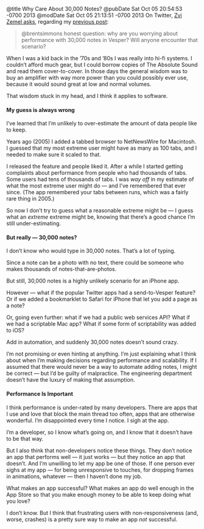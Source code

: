 @title Why Care About 30,000 Notes?
@pubDate Sat Oct 05 20:54:53 -0700 2013
@modDate Sat Oct 05 21:13:51 -0700 2013
On Twitter, <a href="https://twitter.com/zvisus/status/386647656040108032">Zvi Zemel asks</a>, regarding my <a href="/2013/10/05/vesper_sync_diary_2_core_data">previous post</a>:

>@brentsimmons honest question: why are you worrying about performance with 30,000 notes in Vesper? Will anyone encounter that scenario?

When I was a kid back in the ’70s and ’80s I was really into hi-fi systems. I couldn’t afford much gear, but I could borrow copies of The Absolute Sound and read them cover-to-cover. In those days the general wisdom was to buy an amplifier with way more power than you could possibly ever use, because it would sound great at low and normal volumes.

That wisdom stuck in my head, and I think it applies to software.

#### My guess is always wrong

I’ve learned that I’m unlikely to over-estimate the amount of data people like to keep.

Years ago (2005) I added a tabbed browser to NetNewsWire for Macintosh. I guessed that my most extreme user might have as many as 100 tabs, and I needed to make sure it scaled to that.

I released the feature and people liked it. After a while I started getting complaints about performance from people who had thousands of tabs. Some users had tens of thousands of tabs. I was *way off* in my estimate of what the most extreme user might do — and I’ve remembered that ever since. (The app remembered your tabs between runs, which was a fairly rare thing in 2005.)

So now I don’t try to guess what a reasonable extreme might be — I guess what an *extreme* extreme might be, knowing that there’s a good chance I’m still under-estimating.

#### But really — 30,000 notes?

I don’t know who would type in 30,000 notes. That’s a lot of typing.

Since a note can be a photo with no text, there could be someone who makes thousands of notes-that-are-photos.

But still, 30,000 notes is a highly unlikely scenario for an iPhone app.

However — what if the popular Twitter apps had a send-to-Vesper feature? Or if we added a bookmarklet to Safari for iPhone that let you add a page as a note?

Or, going even further: what if we had a public web services API? What if we had a scriptable Mac app? What if some form of scriptability was added to iOS?

Add in automation, and suddenly 30,000 notes doesn’t sound crazy.

I’m not promising or even hinting at anything. I’m just explaining what I think about when I’m making decisions regarding performance and scalability. If I assumed that there would never be a way to automate adding notes, I might be correct — but I’d be guilty of malpractice. The engineering department doesn’t have the luxury of making that assumption.

#### Performance Is Important

I think performance is under-rated by many developers. There are apps that I use and love that block the main thread too often, apps that are otherwise wonderful. I’m disappointed every time I notice. I sigh at the app.

I’m a developer, so I know what’s going on, and I know that it doesn’t have to be that way.

But I also think that non-developers notice these things. They don’t notice an app that performs well — it just works — but they notice an app that doesn’t. And I’m unwilling to let my app be one of those. If one person ever sighs at my app — for being unresponsive to touches, for dropping frames in animations, whatever — then I haven’t done my job.

What makes an app successful? What makes an app do well enough in the App Store so that you make enough money to be able to keep doing what you love?

I don’t know. But I think that frustrating users with non-responsiveness (and, worse, crashes) is a pretty sure way to make an app *not* successful.

